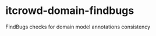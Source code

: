 itcrowd-domain-findbugs
=======================

FindBugs checks for domain model annotations consistency